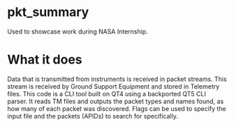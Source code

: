 # pkt_summary

Used to showcase work during NASA Internship.

# What it does

Data that is transmitted from instruments is received in packet streams. This stream is received by Ground Support Equipment and stored in Telemetry files. This code is a CLI tool built on QT4 using a backported QT5 CLI parser. It reads TM files and outputs the packet types and names found, as how many of each packet was discovered. Flags can be used to specify the input file and the packets (APIDs) to search for specifically.
